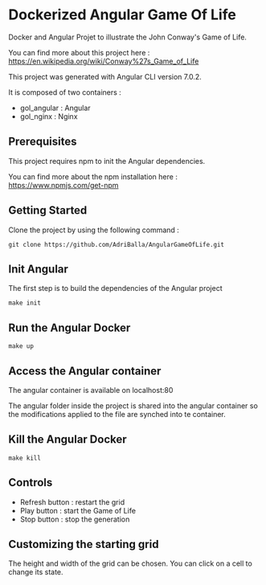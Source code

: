 # Dockerized Angular Game Of Life

Docker and Angular Projet to illustrate the John Conway's Game of Life.

You can find more about this project here :  https://en.wikipedia.org/wiki/Conway%27s_Game_of_Life

This project was generated with Angular CLI version 7.0.2. 

It is composed of two containers : 

*    gol_angular : Angular
*    gol_nginx : Nginx 


## Prerequisites

This project requires npm to init the Angular dependencies.
 
You can find more about the npm installation here : https://www.npmjs.com/get-npm

## Getting Started

Clone the project by using the following command :

```
git clone https://github.com/AdriBalla/AngularGameOfLife.git
```

## Init Angular

The first step is to build the dependencies of the Angular project

```
make init
```

## Run the Angular Docker

```
make up
```

## Access the Angular container

The angular container is available on localhost:80

The angular folder inside the project is shared into the angular container so the modifications applied to the file are synched into te container.

## Kill the Angular Docker


```
make kill
```

## Controls

- Refresh button : restart the grid
- Play button : start the Game of Life
- Stop button : stop the generation

## Customizing the starting grid

The height and width of the grid can be chosen.
You can click on a cell to change its state.

